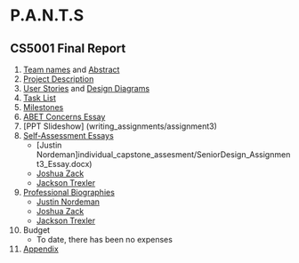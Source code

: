 # P.A.N.T.S

## CS5001 Final  Report
1. [Team names](Project-description.md) and [Abstract](abstract.md)
2. [Project Description](Project-description.md)
3. [User Stories](User_Stories.md) and [Design Diagrams](Design_Diagrams/Design_Diagrams.md)
4. [Task List](Tasklist.md)
5. [Milestones](milestones.md)
6. [ABET Concerns Essay](Assignment%20%237%20Essay.docx)
7. [PPT Slideshow] (writing_assignments/assignment3)
8. [Self-Assessment Essays](individual_capstone_assesment/)
   - [Justin Nordeman]individual_capstone_assesment/SeniorDesign_Assignment3_Essay.docx)
   - [Joshua Zack](individual_capstone_assesment/Joshua%20Zack%20Individual%20capstone%20assessment.docx)
   - [Jackson Trexler](individual_capstone_assesment/JacksonTrexlerIndividualCapstoneAssessment.docx)
9. [Professional Biographies](Professional%20Biographys)
   - [Justin Nordeman](Professional%20Biographys/nordeman_professional_biography.md)
   - [Joshua Zack](Professional%20Biographys/Professional%20Biography%20Josh%20Zack.md)
   - [Jackson Trexler](Professional%20Biographys/TrexlerProfessionalBiography.md)
10. Budget
      - To date, there has been no expenses
11. [Appendix](Appendix.md)
